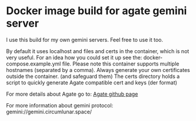 # Docker image build for agate gemini server

I use this build for my own gemini servers. 
Feel free to use it too.

By default it uses localhost and files and certs in the container, which is not very useful.
For an idea how you could set it up see the: docker-compose.example.yml file.
Please note this container supports multiple hostnames (separated by a comma).
Always generate your own certificates outside the container. (and safeguard them)
The certs directory holds a script to quickly generate Agate compatible cert and keys (der format)

For more details about Agate go to: [Agate github page](https://github.com/mbrubeck/agate#agate)

For more information about gemini protocol: gemini://gemini.circumlunar.space/
